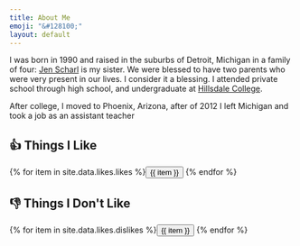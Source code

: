 ```yaml
---
title: About Me
emoji: "&#128100;"
layout: default
---
```

I was born in 1990 and raised in the suburbs of Detroit, Michigan in a family of four: [Jen Scharl](https://jenscharl.com) is my sister. We were blessed to have two parents who were very present in our lives. I consider it a blessing. I attended private school through high school, and undergraduate at [Hillsdale College](https://hillsdale.edu).

After college, I moved to Phoenix, Arizona, after of 2012 I left Michigan and took a job as an assistant teacher


<h2>&#128077; Things I Like</h2>
{% for item in site.data.likes.likes %}<a href="https://www.google.com/search?q={{ item }}" target="_blank"><button>{{ item }}</button></a>
{% endfor %}
<h2>&#128078; Things I Don't Like</h2>
{% for item in site.data.likes.dislikes %}<a href="https://www.google.com/search?q={{ item }}" target="_blank"><button>{{ item }}</button></a>
{% endfor %}
